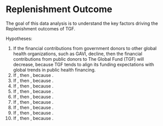 # Replenishment Outcome

The goal of this data analysis is to understand the key factors driving the Replenishment outcomes of TGF. 

Hypotheses:
1. If the financial contributions from government donors to other global health organizations, such as GAVI, decline, then the financial contributions from public donors to The Global Fund (TGF) will decrease, because TGF tends to align its funding expectations with global trends in public health financing.
2. If , then , because .
3. If , then , because .
4. If , then , because .
5. If , then , because .
6. If , then , because .
7. If , then , because .
8. If , then , because .
9. If , then , because .
10. If , then , because .
